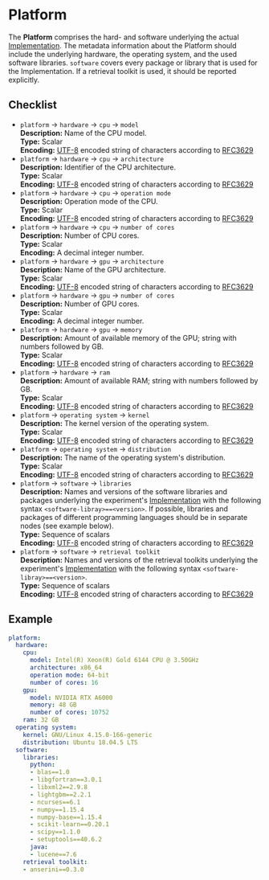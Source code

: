 # Platform

The **Platform** comprises the hard- and software underlying the actual [Implementation](../implementation). The metadata information about the Platform should include the underlying hardware, the operating system, and the used software libraries. `software` covers every package or library that is used for the Implementation. If a retrieval toolkit is used, it should be reported explicitly.

## Checklist

- `platform` &rarr; `hardware` &rarr; `cpu` &rarr; `model`  
**Description:** Name of the CPU model.  
**Type:** Scalar  
**Encoding:** [UTF-8](https://www.unicode.org/main.html) encoded string of characters according to [RFC3629](https://www.ietf.org/rfc/rfc3629.txt)  
- `platform` &rarr; `hardware` &rarr; `cpu` &rarr; `architecture`  
**Description:** Identifier of the CPU architecture.  
**Type:** Scalar  
**Encoding:** [UTF-8](https://www.unicode.org/main.html) encoded string of characters according to [RFC3629](https://www.ietf.org/rfc/rfc3629.txt)  
- `platform` &rarr; `hardware` &rarr; `cpu` &rarr; `operation mode`  
**Description:** Operation mode of the CPU.  
**Type:** Scalar  
**Encoding:** [UTF-8](https://www.unicode.org/main.html) encoded string of characters according to [RFC3629](https://www.ietf.org/rfc/rfc3629.txt)  
- `platform` &rarr; `hardware` &rarr; `cpu` &rarr; `number of cores`  
**Description:** Number of CPU cores.  
**Type:** Scalar  
**Encoding:** A decimal integer number.    
- `platform` &rarr; `hardware` &rarr; `gpu` &rarr; `architecture`  
**Description:** Name of the GPU architecture.  
**Type:** Scalar  
**Encoding:** [UTF-8](https://www.unicode.org/main.html) encoded string of characters according to [RFC3629](https://www.ietf.org/rfc/rfc3629.txt)   
- `platform` &rarr; `hardware` &rarr; `gpu` &rarr; `number of cores`  
**Description:** Number of GPU cores.    
**Type:** Scalar  
**Encoding:** A decimal integer number.    
- `platform` &rarr; `hardware` &rarr; `gpu` &rarr; `memory`  
**Description:** Amount of available memory of the GPU; string with numbers followed by GB.  
**Type:** Scalar    
**Encoding:** [UTF-8](https://www.unicode.org/main.html) encoded string of characters according to [RFC3629](https://www.ietf.org/rfc/rfc3629.txt)  
- `platform` &rarr; `hardware` &rarr; `ram`   
**Description:** Amount of available RAM; string with numbers followed by GB.  
**Type:** Scalar  
**Encoding:** [UTF-8](https://www.unicode.org/main.html) encoded string of characters according to [RFC3629](https://www.ietf.org/rfc/rfc3629.txt) 
- `platform` &rarr; `operating system` &rarr; `kernel`  
**Description:** The kernel version of the operating system.  
**Type:** Scalar  
**Encoding:**  [UTF-8](https://www.unicode.org/main.html) encoded string of characters according to [RFC3629](https://www.ietf.org/rfc/rfc3629.txt)  
- `platform` &rarr; `operating system` &rarr; `distribution`   
**Description:** The name of the operating system's distribution.   
**Type:** Scalar  
**Encoding:** [UTF-8](https://www.unicode.org/main.html) encoded string of characters according to [RFC3629](https://www.ietf.org/rfc/rfc3629.txt)  
- `platform` &rarr; `software` &rarr; `libraries`  
**Description:** Names and versions of the software libraries and packages underlying the experiment's [Implementation](../implementation) with the following syntax `<software-libray>==<version>`. If possible, libraries and packages of different programming languages should be in separate nodes (see example below).   
**Type:** Sequence of scalars  
**Encoding:** [UTF-8](https://www.unicode.org/main.html) encoded string of characters according to [RFC3629](https://www.ietf.org/rfc/rfc3629.txt)  
- `platform` &rarr; `software` &rarr; `retrieval toolkit`  
**Description:** Names and versions of the retrieval toolkits underlying the experiment's [Implementation](../implementation) with the following syntax `<software-libray>==<version>`.  
**Type:** Sequence of scalars  
**Encoding:** [UTF-8](https://www.unicode.org/main.html) encoded string of characters according to [RFC3629](https://www.ietf.org/rfc/rfc3629.txt)  

## Example

```YAML
platform:
  hardware:
    cpu:
      model: Intel(R) Xeon(R) Gold 6144 CPU @ 3.50GHz
      architecture: x86_64
      operation mode: 64-bit
      number of cores: 16
    gpu:
      model: NVIDIA RTX A6000
      memory: 48 GB
      number of cores: 10752
    ram: 32 GB
  operating system:
    kernel: GNU/Linux 4.15.0-166-generic
    distribution: Ubuntu 18.04.5 LTS
  software:
    libraries:
      python:
      - blas==1.0
      - libgfortran==3.0.1
      - libxml2==2.9.8
      - lightgbm==2.2.1
      - ncurses==6.1
      - numpy==1.15.4
      - numpy-base==1.15.4
      - scikit-learn==0.20.1
      - scipy==1.1.0
      - setuptools==40.6.2
      java:
      - lucene==7.6
    retrieval toolkit:
    - anserini==0.3.0
```
